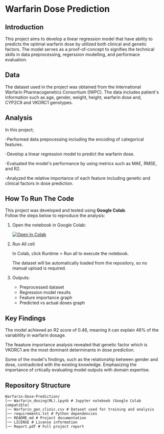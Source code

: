 # Warfarin Dose Prediction

## Introduction
This project aims to develop a linear regression model that have ability to predicts the optimal warfarin dose by utilized both clinical and genetic factors. The model serves as a proof-of-concept to signifies the technical skills in data preprocessing, regerssion modelling, and performace evaluation.

## Data
The dataset used in the project was obtained from the International Warfarin Pharmacogenetics Consortium (IWPC). The data includes patient's information such as age, gender, weight, height, warfarin dose and, CYP2C9 and VKORC1 genotypes.

## Analysis
In this project;

-Performed data prepocessing including the encoding of categorical features.

-Develop a linear regression model to predict the warfarin dose.

-Evaluated the model's performance by using metrics such as MAE, RMSE, and R2.

-Analyzed the relative importance of each feature including genetic and clinical factors in dose prediction.

## How To Run The Code

This project was developed and tested using **Google Colab**.  
Follow the steps below to reproduce the analysis:

1. Open the notebook in Google Colab:
 
   [![Open In Colab](https://colab.research.google.com/assets/colab-badge.svg)](https://colab.research.google.com/github/FarahYusri12/Warfarin-Dose-Prediction/blob/main/Warfarin_dosing(ML).ipynb)


2. Run All cell

   In Colab, click Runtime > Run all to execute the notebook.

   The dataset will be automatically loaded from the repository, so no manual upload is required.

3. Outputs:
   - Preprocessed dataset
   - Regression model results
   - Feature importance graph
   - Predicted vs actual doses graph


## Key Findings
The model achieved an R2 score of 0.46, meaning it can explain 46% of the variablility in warfarin dosage.

The feaature importance analysis revealed that genetic factor which is VKORC1 are the most dominant determinants in dose prediction.

Some of the model's findings, such as the relationship between gender and dose, contradicted with the existing knowledge. Emphasizing the importance of crtically evaluating model outputs with domain expertise.

## Repository Structure

```
Warfarin-Dose-Prediction/
│── Warfarin_dosing(ML).ipynb # Jupyter notebook (Google Colab compatible)
│── Warfarin_gen_clinic.csv # Dataset used for training and analysis
│── requirements.txt # Python dependencies
│── README.md # Project documentation
│── LICENSE # License information
│── Report.pdf # Full project report
```
